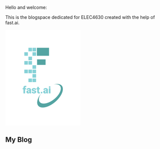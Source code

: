 Hello and welcome:

This is the blogspace dedicated for ELEC4630 created with the help of fast.ai.

![Image of fast.ai logo](images/logo.png)

## My Blog
